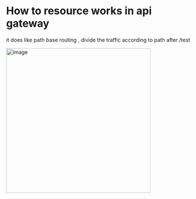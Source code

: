 # How to resource works in api gateway 

it does like path base routing , divide the traffic according to path after /test


<img width="391" alt="image" src="https://user-images.githubusercontent.com/76546821/227124207-8a9c76c3-6e43-48e3-9617-2cd3fe63b71e.png">

